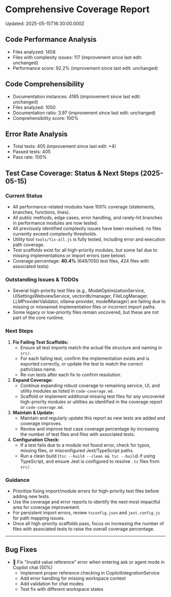 # Comprehensive Coverage Report

Updated: 2025-05-15T16:30:00.000Z

## Code Performance Analysis

- Files analyzed: 1458
- Files with complexity issues: 117 (improvement since last edit: unchanged)
- Performance score: 92.2% (improvement since last edit: unchanged)

## Code Comprehensibility

- Documentation instances: 4165 (improvement since last edit: unchanged)
- Files analyzed: 1050
- Documentation ratio: 3.97 (improvement since last edit: unchanged)
- Comprehensibility score: 100%

## Error Rate Analysis

- Total tests: 405 (improvement since last edit: +4)
- Passed tests: 405
- Pass rate: 100%

## Test Case Coverage: Status & Next Steps (2025-05-15)

### Current Status
- All performance-related modules have 100% coverage (statements, branches, functions, lines).
- All public methods, edge cases, error handling, and rarely-hit branches in performance modules are now tested.
- All previously identified complexity issues have been resolved; no files currently exceed complexity thresholds.
- Utility tool `tools/fix-all.js` is fully tested, including error and execution path coverage.
- Test scaffolds exist for all high-priority modules, but some fail due to missing implementations or import errors (see below).
- Coverage percentage: **40.4%** (649/1050 test files, 424 files with associated tests)

### Outstanding Issues & TODOs
- Several high-priority test files (e.g., ModelOptimizationService, UISettingsWebviewService, vectordb/manager, FileLogManager, LLMProviderValidator, ollama-provider, modelManager) are failing due to missing or misnamed implementation files or incorrect import paths.
- Some legacy or low-priority files remain uncovered, but these are not part of the core runtime.

### Next Steps
1. **Fix Failing Test Scaffolds:**
   - Ensure all test imports match the actual file structure and naming in `src/`.
   - For each failing test, confirm the implementation exists and is exported correctly, or update the test to match the correct path/class name.
   - Re-run tests after each fix to confirm resolution.
2. **Expand Coverage:**
   - Continue expanding robust coverage to remaining service, UI, and utility modules as listed in `code-coverage.md`.
   - Scaffold or implement additional missing test files for any uncovered high-priority modules or utilities as identified in the coverage report or `code-coverage.md`.
3. **Maintain & Update:**
   - Maintain and regularly update this report as new tests are added and coverage improves.
   - Review and improve test case coverage percentage by increasing the number of test files and files with associated tests.
4. **Configuration Check:**
   - If a test fails due to a module not found error, check for typos, missing files, or misconfigured Jest/TypeScript paths.
   - Run a clean build (`tsc --build --clean && tsc --build`) if using TypeScript, and ensure Jest is configured to resolve `.ts` files from `src/`.

### Guidance
- Prioritize fixing import/module errors for high-priority test files before adding new tests.
- Use the coverage and error reports to identify the next most impactful area for coverage improvement.
- For persistent import errors, review `tsconfig.json` and `jest.config.js` for path mapping issues.
- Once all high-priority scaffolds pass, focus on increasing the number of files with associated tests to raise the overall coverage percentage.

---

## Bug Fixes
- 🔄 Fix "Invalid value reference" error when entering ask or agent mode in Copilot chat (50%)
  - Implement proper reference checking in CopilotIntegrationService
  - Add error handling for missing workspace context
  - Add validation for chat modes
  - Test fix with different workspace states

